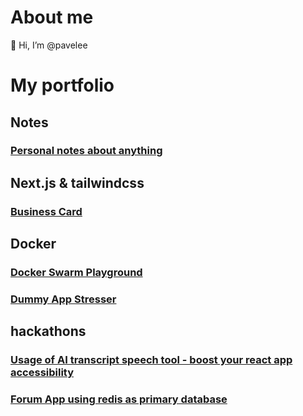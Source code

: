 # About me

👋 Hi, I’m @pavelee

# My portfolio
## Notes
### [Personal notes about anything](https://github.com/pavelee/my-notes)
## Next.js & tailwindcss
### [Business Card](https://github.com/pavelee/business-card)
## Docker
### [Docker Swarm Playground](https://github.com/pavelee/docker-swarm-playground)
### [Dummy App Stresser](https://github.com/pavelee/dummy-app-stresser)
## hackathons
### [Usage of AI transcript speech tool - boost your react app accessibility](https://github.com/pavelee/react-deepgram-example)
### [Forum App using redis as primary database](https://github.com/pavelee/stoa-redis-stack)
